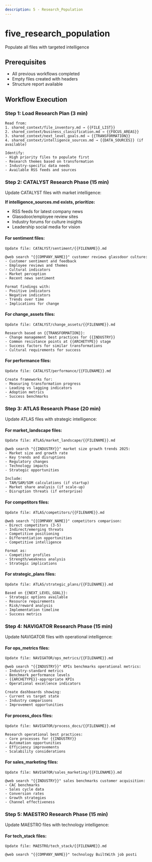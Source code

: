 ```yaml
---
description: 5 - Research_Population
---
```


# five_research_population
Populate all files with targeted intelligence

## Prerequisites
- All previous workflows completed
- Empty files created with headers
- Structure report available

## Workflow Execution

### Step 1: Load Research Plan (3 min)
```
Read from:
1. shared_context/file_inventory.md → {{FILE_LIST}}
2. shared_context/business_classification.md → {{FOCUS_AREAS}}
3. shared_context/next_level_goals.md → {{TRANSFORMATION}}
4. shared_context/intelligence_sources.md → {{DATA_SOURCES}} (if available)

Identify:
- High priority files to populate first
- Research themes based on transformation
- Industry-specific data needs
- Available RSS feeds and sources
```

### Step 2: CATALYST Research Phase (15 min)
Update CATALYST files with market intelligence:

**If intelligence_sources.md exists, prioritize:**
- RSS feeds for latest company news
- Glassdoor/employee review sites
- Industry forums for culture insights
- Leadership social media for vision

#### For sentiment files:
```
Update file: CATALYST/sentiment/{{FILENAME}}.md

@web search "{{COMPANY_NAME}}" customer reviews glassdoor culture:
- Customer sentiment and feedback
- Employee reviews and themes
- Cultural indicators
- Market perception
- Recent news sentiment

Format findings with:
- Positive indicators
- Negative indicators
- Trends over time
- Implications for change
```

#### For change_assets files:
```
Update file: CATALYST/change_assets/{{FILENAME}}.md

Research based on {{TRANSFORMATION}}:
- Change management best practices for {{INDUSTRY}}
- Common resistance points at {{ARCHETYPE}} stage
- Success factors for similar transformations
- Cultural requirements for success
```

#### For performance files:
```
Update file: CATALYST/performance/{{FILENAME}}.md

Create frameworks for:
- Measuring transformation progress
- Leading vs lagging indicators
- Adoption metrics
- Success benchmarks
```

### Step 3: ATLAS Research Phase (20 min)
Update ATLAS files with strategic intelligence:

#### For market_landscape files:
```
Update file: ATLAS/market_landscape/{{FILENAME}}.md

@web search "{{INDUSTRY}}" market size growth trends 2025:
- Market size and growth rate
- Key trends and disruptions
- Regulatory changes
- Technology impacts
- Strategic opportunities

Include:
- TAM/SAM/SOM calculations (if startup)
- Market share analysis (if scale-up)
- Disruption threats (if enterprise)
```

#### For competitors files:
```
Update file: ATLAS/competitors/{{FILENAME}}.md

@web search "{{COMPANY_NAME}}" competitors comparison:
- Direct competitors (3-5)
- Indirect/emerging threats
- Competitive positioning
- Differentiation opportunities
- Competitive intelligence

Format as:
- Competitor profiles
- Strength/weakness analysis
- Strategic implications
```

#### For strategic_plans files:
```
Update file: ATLAS/strategic_plans/{{FILENAME}}.md

Based on {{NEXT_LEVEL_GOAL}}:
- Strategic options available
- Resource requirements
- Risk/reward analysis
- Implementation timeline
- Success metrics
```

### Step 4: NAVIGATOR Research Phase (15 min)
Update NAVIGATOR files with operational intelligence:

#### For ops_metrics files:
```
Update file: NAVIGATOR/ops_metrics/{{FILENAME}}.md

@web search "{{INDUSTRY}}" KPIs benchmarks operational metrics:
- Industry-standard metrics
- Benchmark performance levels
- {{ARCHETYPE}}-appropriate KPIs
- Operational excellence indicators

Create dashboards showing:
- Current vs target state
- Industry comparisons
- Improvement opportunities
```

#### For process_docs files:
```
Update file: NAVIGATOR/process_docs/{{FILENAME}}.md

Research operational best practices:
- Core processes for {{INDUSTRY}}
- Automation opportunities
- Efficiency improvements
- Scalability considerations
```

#### For sales_marketing files:
```
Update file: NAVIGATOR/sales_marketing/{{FILENAME}}.md

@web search "{{INDUSTRY}}" sales benchmarks customer acquisition:
- CAC benchmarks
- Sales cycle data
- Conversion rates
- Growth strategies
- Channel effectiveness
```

### Step 5: MAESTRO Research Phase (15 min)
Update MAESTRO files with technology intelligence:

#### For tech_stack files:
```
Update file: MAESTRO/tech_stack/{{FILENAME}}.md

@web search "{{COMPANY_NAME}}" technology BuiltWith job posti